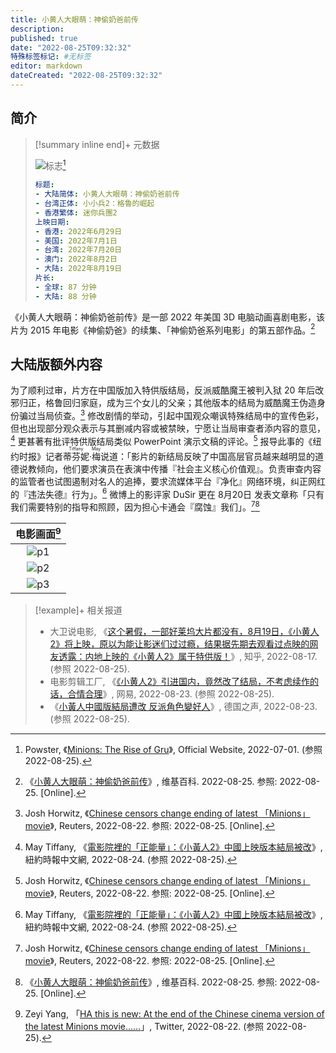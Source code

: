 ```yaml
---
title: 小黄人大眼萌：神偷奶爸前传
description:
published: true
date: "2022-08-25T09:32:32"
特殊标签标记: #无标签
editor: markdown
dateCreated: "2022-08-25T09:32:32"
---
```


## 简介

> [!summary inline end]+ 元数据
>
> ![标志](https://s3.tebi.io/ggame/video/%E5%B0%8F%E9%BB%84%E4%BA%BA%E5%A4%A7%E7%9C%BC%E8%90%8C%EF%BC%9A%E7%A5%9E%E5%81%B7%E5%A5%B6%E7%88%B8%E5%89%8D%E4%BC%A0/minions-the-rise-of-gru.webp)[^1]
>
> ```yaml
> 标题:
> - 大陆简体: 小黄人大眼萌：神偷奶爸前传
> - 台湾正体: 小小兵2：格魯的崛起
> - 香港繁体: 迷你兵團2
> 上映日期:	
> - 香港: 2022年6月29日
> - 美国: 2022年7月1日
> - 台湾: 2022年7月20日
> - 澳门: 2022年8月2日
> - 大陆: 2022年8月19日
> 片长:
> - 全球: 87 分钟
> - 大陆: 88 分钟
> ```

[^1]: Powster, 《[Minions: The Rise of Gru](https://www.minionsmovie.ca/home/)》, Official Website, 2022-07-01. (参照 2022-08-25).

《小黄人大眼萌：神偷奶爸前传》是一部 2022 年美国 3D 电脑动画喜剧电影，该片为 2015 年电影《神偷奶爸》的续集、「神偷奶爸系列电影」的第五部作品。[^wiki]

[^wiki]: 《[小黄人大眼萌：神偷奶爸前传](https://zh.wikipedia.org/w/index.php?title=小小兵2：格魯的崛起&oldid=73359873)》, 维基百科. 2022-08-25. 参照: 2022-08-25. [Online].

## 大陆版额外内容

为了顺利过审，片方在中国版加入特供版结局，反派威酷魔王被判入狱 20 年后改邪归正，格鲁回归家庭，成为三个女儿的父亲；其他版本的结局为威酷魔王伪造身份骗过当局侦查。[^28] 修改剧情的举动，引起中国观众嘲讽特殊结局中的宣传色彩，但也出现部分观众表示与其删减内容或被禁映，宁愿让当局审查者添内容的意见，[^29] 更甚著有批评特供版结局类似 PowerPoint 演示文稿的评论。[^28] 报导此事的《纽约时报》记者<ruby>蒂芬妮<rp>(</rp><rt>Tiffany</rt><rp>)</rp></ruby>·<ruby>梅<rp>(</rp><rt>May</rt><rp>)</rp></ruby>说道：「影片的新结局反映了中国高层官员越来越明显的道德说教倾向，他们要求演员在表演中传播『社会主义核心价值观』。负责审查内容的监管者也试图遏制对名人的追捧，要求流媒体平台『净化』网络环境，纠正网红的『违法失德』行为」。[^29] 微博上的影评家 DuSir 更在 8月20日 发表文章称「只有我们需要特别的指导和照顾，因为担心卡通会『腐蚀』我们」。[^28][^wiki]

[^28]: Josh Horwitz, 《[Chinese censors change ending of latest 「Minions」 movie](https://web.archive.org/web/20220825130553/https://www.reuters.com/world/china/chinese-censors-change-ending-latest-minions-movie-2022-08-22/)》, Reuters, 2022-08-22. 参照: 2022-08-25. [Online].

[^29]: May Tiffany, 《[電影院裡的「正能量」：《小黃人2》中國上映版本結局被改](https://web.archive.org/web/20220825130258/https://cn.nytimes.com/china/20220824/china-minions-censorship/zh-hant/)》, 紐約時報中文網, 2022-08-24. (参照 2022-08-25).

| 电影画面[^19170] |
|:----------------:|
|     ![p1][]      |
|     ![p2][]      |
|     ![p3][]      |

[p1]: https://s3.tebi.io/ggame/video/小黄人大眼萌：神偷奶爸前传/FavJf35WIAIfSlT.webp
[p2]: https://s3.tebi.io/ggame/video/小黄人大眼萌：神偷奶爸前传/FavJlG_X0AIvNF3.webp
[p3]: https://s3.tebi.io/ggame/video/小黄人大眼萌：神偷奶爸前传/FavMMfMWQAUnnIx.webp

[^19170]: Zeyi Yang, 「[HA this is new: At the end of the Chinese cinema version of the latest Minions movie……](https://web.archive.org/web/20220824032501/https://twitter.com/ZeyiYang/status/1561565205942919170)」, Twitter, 2022-08-22. (参照 2022-08-25).

> [!example]+ 相关报道
> 
> +   大卫说电影, 《[这个暑假，一部好莱坞大片都没有，8月19日，《小黄人2》将上映，原以为能让影迷们过过瘾，结果据先期去观看过点映的网友透露：内地上映的《小黄人2》属于特供版！](https://web.archive.org/web/20220825000209/https://www.zhihu.com/question/547561480/answer/2630996245)》, 知乎, 2022-08-17. (参照 2022-08-25).
> +   电影剪辑工厂, 《[《小黄人2》引进国内，竟然改了结局，不考虑续作的话，合情合理](https://web.archive.org/web/20220823134658/https://www.163.com/dy/article/HFFAQN4V0552RN94.html)》, 网易, 2022-08-23. (参照 2022-08-25).
> +   《[小黃人中國版結局遭改 反派角色變好人](https://web.archive.org/web/20220823232212/https://www.dw.com/zh/小黃人中國版結局遭改-反派角色變好人/a-62894610)》, 德国之声, 2022-08-23. (参照 2022-08-25).
